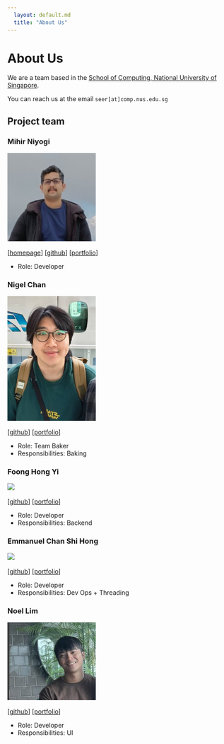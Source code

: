 ```yaml
---
  layout: default.md
  title: "About Us"
---
```


# About Us

We are a team based in the [School of Computing, National University of Singapore](http://www.comp.nus.edu.sg).

You can reach us at the email `seer[at]comp.nus.edu.sg`

## Project team

### Mihir Niyogi

<img src="images/mihirniyogi.png" width="200px">

[[homepage](http://www.comp.nus.edu.sg/~damithch)]
[[github](https://github.com/mihirniyogi)]
[[portfolio](team/mihirniyogi.md)]

* Role: Developer

### Nigel Chan

<img src="images/cyhni.png" width="200px">

[[github](http://github.com/cyhni)]
[[portfolio](team/cyhni.md)]

* Role: Team Baker
* Responsibilities: Baking

### Foong Hong Yi

<img src="images/mogmyij.png" width="200px">

[[github](http://github.com/mogmyij)] [[portfolio](team/mogmyij.md)]

* Role: Developer
* Responsibilities: Backend

### Emmanuel Chan Shi Hong

<img src="images/emmanuel2001.png" width="200px">

[[github](http://github.com/emmanuel2001)]
[[portfolio](team/emmanuel2001.md)]

* Role: Developer
* Responsibilities: Dev Ops + Threading

### Noel Lim

<img src="images/mil-leon.png" width="200px">

[[github](http://github.com/Mil-leon)]
[[portfolio](team/mil-leon.md)]

* Role: Developer
* Responsibilities: UI
